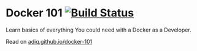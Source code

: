 Docker 101 [![Build Status](https://travis-ci.org/adiq/docker-101.svg?branch=master)](https://travis-ci.org/adiq/docker-101)
===

Learn basics of everything You could need with a Docker as a Developer.

Read on [adiq.github.io/docker-101](https://adiq.github.io/docker-101/)
